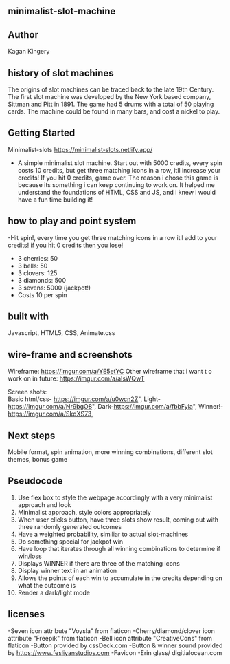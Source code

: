 ## minimalist-slot-machine

## Author
Kagan Kingery



## history of slot machines
The origins of slot machines can be traced back to the late 19th Century. The first slot machine was developed by the New York based company, Sittman and Pitt in 1891. The game had 5 drums with a total of 50 playing cards. The machine could be found in many bars, and cost a nickel to play.



## Getting Started
Minimalist-slots
https://minimalist-slots.netlify.app/
- A simple minimalist slot machine. Start out with 5000 credits, every spin costs 10 credits, but get three matching icons in a row, itll increase your credits! If you hit 0 credits, game over. The reason i chose this game is because its something i can keep continuing to work on. It helped me understand the foundations of HTML, CSS and JS, and i knew i would have a fun time building it!



## how to play and point system
-Hit spin!, every time you get three matching icons in a row itll add to your credits! if you hit 0 credits then you lose!
  
  - 3 cherries: 50
  - 3 bells: 50
  - 3 clovers: 125
  - 3 diamonds: 500
  - 3 sevens: 5000 (jackpot!)
  - Costs 10 per spin



## built with
Javascript, HTML5, CSS, Animate.css



## wire-frame and screenshots
Wireframe: 
https://imgur.com/a/YE5etYC
Other wireframe that i want t o work on in future: https://imgur.com/a/aIsWQwT

Screen shots:  
Basic html/css- https://imgur.com/a/u0wcn2Z",
Light-https://imgur.com/a/Nr9bgO8",
Dark-https://imgur.com/a/fbbFyla",
Winner!-https://imgur.com/a/SkdXS73,



## Next steps 
Mobile format, spin animation, more winning combinations, different slot themes, bonus game



## Pseudocode
1. Use flex box to style the webpage accordingly with a very minimalist approach and look
2. Minimalist approach, style colors appropriately
3. When user clicks button, have three slots show result, coming out with three randomly generated outcomes
4. Have a weighted probability, similiar to actual slot-machines
5. Do something special for jackpot win
6. Have loop that iterates through all winning combinations to determine if win/loss
7. Displays WINNER if there are three of the matching icons
8. Display winner text in an animation
9. Allows the points of each win to accumulate in the credits depending on what the outcome is
10. Render a dark/light mode



## licenses
-Seven icon attribute "Voysla" from flaticon
-Cherry/diamond/clover icon attribute "Freepik" from flaticon
-Bell icon attribute "CreativeCons" from flaticon
-Button provided by cssDeck.com
-Button & winner sound provided by https://www.fesliyanstudios.com
-Favicon -Erin glass/ digitialocean.com